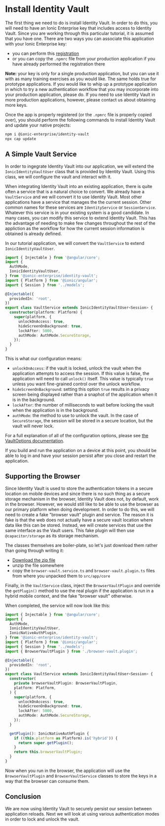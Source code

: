 # Install Identity Vault

The first thing we need to do is install Identity Vault. In order to do this, you will need to have an Ionic Enterprise key that includes access to Identity Vault. Since you are working through this particular tutorial, it is assumed that you have one. There are two ways you can associate this application with your Ionic Enterprise key:

- you can perform this <a href="https://ionic.io/docs/premier-plugins/setup" target="_blank">registration</a>
- or you can copy the `.npmrc` file from your production application if you have already performed the registration there

**Note:** your key is only for a single production application, but you can use it with as many training exercises as you would like. The same holds true for prototype applications. If you would like to whip up a prototype application in which to try a new authentication workflow that you may incorporate into your production application, please do. If you need to use Identity Vault in more production applications, however, please contact us about obtaining more keys.

Once the app is properly registered (or the `.npmrc` file is properly copied over), you should perform the following commands to install Identity Vault and update your native projects:

```bash
npm i @ionic-enterprise/identity-vault
npx cap update
```

## A Simple Vault Service

In order to ingegrate Identity Vault into our application, we will extend the `IonicIdentityVaultUser` class that is provided by Identity Vault. Using this class, we will configure the vault and interact with it.

When integrating Identity Vault into an existing application, there is quite often a service that is a natural choice to convert. We already have a `VaultService` and we will convert it to use Identity Vault. Most other applications have a service that manages the the current session. Other common names for these services are `IdentityService` or `SessionService`. Whatever this service is in your existing system is a good candidate. In many cases, you can modify this service to extend Identity Vault. This has the advantage of needing to make few changes throughout the rest of the appliction as the workflow for how the current session information is obtained is already defined.

In our tutorial application, we will convert the `VaultService` to extend `IonicIdentityVaultUser`.

```TypeScript
import { Injectable } from '@angular/core';
import {
  AuthMode,
  IonicIdentityVaultUser,
} from '@ionic-enterprise/identity-vault';
import { Platform } from '@ionic/angular';
import { Session } from '../models';

@Injectable({
  providedIn: 'root',
})
export class VaultService extends IonicIdentityVaultUser<Session> {
  constructor(platform: Platform) {
    super(platform, {
      unlockOnAccess: true,
      hideScreenOnBackground: true,
      lockAfter: 5000,
      authMode: AuthMode.SecureStorage,
    });
  }
}
```

This is what our configuration means:

- `unlockOnAccess`: if the vault is locked, unlock the vault when the application attempts to access the session. If this value is false, the application will need to call `unlock()` itself. This value is typically `true` unless you want fine-grained control over the unlock workflow.
- `hideScreenOnBackground`: setting this option `true` results in a privacy screen being displayed rather than a snaphot of the application when it is in the background.
- `lockAfter`: the number of milliseconds to wait before locking the vault when the application is in the background.
- `authMode`: the method to use to unlock the vault. In the case of `SecureStorage`, the session will be stored in a secure location, but the vault will never lock.

For a full explanation of all of the configuration options, please see <a href="https://ionic.io/docs/identity-vault/api#vaultoptions" target="_blank">the VaultOptions documentation</a>.

If you build and run the application on a device at this point, you should be able to log in and have your session persist after you close and restart the application.

## Supporting the Browser

Since Identity Vault is used to store the authentication tokens in a secure location on mobile devices and since there is no such thing as a secure storage mechanism in the browser, Identity Vault does not, by default, work in the browser. However, we would still like to be able to use the browser as our primary platform when doing development. In order to do this, we will need to create a fake "browser vault" plugin and service. The reason it is fake is that the web does not actually have a secure vault location where data like this can be stored. Instead, we will create services that use the same interface as the Vault users. This fake plugin will then use `@capacitor/storage` as its storage mechanism.

The classes themselves are boiler-plate, so let's just download them rather than going through writing it:

- <a download href="/assets/packages/ionic-angular/browser-vault.zip">Download the zip file</a>
- unzip the file somewhere
- copy the `browser-vault.service.ts` and `browser-vault.plugin.ts` files from where you unpacked them to `src/app/core`

Finally, in the `VaultService` class, inject the `BrowserVaultPlugin` and override the `getPlugin()` method to use the real plugin if the application is run in a hybrid mobile context, and the fake "browser vault" otherwise.

When completed, the service will now look like this:

```TypeScript
import { Injectable } from '@angular/core';
import {
  AuthMode,
  IonicIdentityVaultUser,
  IonicNativeAuthPlugin,
} from '@ionic-enterprise/identity-vault';
import { Platform } from '@ionic/angular';
import { Session } from '../models';
import { BrowserVaultPlugin } from './browser-vault.plugin';

@Injectable({
  providedIn: 'root',
})
export class VaultService extends IonicIdentityVaultUser<Session> {
  constructor(
    private browserVaultPlugin: BrowserVaultPlugin,
    platform: Platform,
  ) {
    super(platform, {
      unlockOnAccess: true,
      hideScreenOnBackground: true,
      lockAfter: 5000,
      authMode: AuthMode.SecureStorage,
    });
  }

  getPlugin(): IonicNativeAuthPlugin {
    if ((this.platform as Platform).is('hybrid')) {
      return super.getPlugin();
    }
    return this.browserVaultPlugin;
  }
}
```

Now when you run in the browser, the application will use the `BrowserVaultPlugin` and `BrowserVaultService` classes to store the keys in a way that the browser can consume them.

## Conclusion

We are now using Identity Vault to securely persist our session between application reloads. Next we will look at using various authentication modes in order to lock and unlock the vault.
